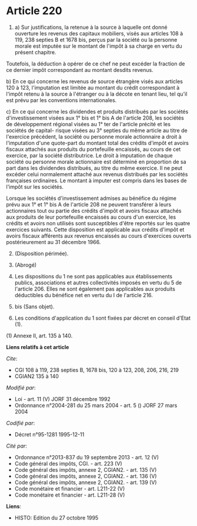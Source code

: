 # Article 220

1. a) Sur justifications, la retenue à la source à laquelle ont donné ouverture les revenus des capitaux mobiliers, visés aux
articles 108 à 119, 238 septies B et 1678 bis, perçus par la société ou la personne morale est imputée sur le montant de
l'impôt à sa charge en vertu du présent chapitre.

Toutefois, la déduction à opérer de ce chef ne peut excéder la fraction de ce dernier impôt correspondant au montant desdits
revenus.

b) En ce qui concerne les revenus de source étrangère visés aux articles 120 à 123, l'imputation est limitée au montant du
crédit correspondant à l'impôt retenu à la source à l'étranger ou à la décote en tenant lieu, tel qu'il est prévu par les
conventions internationales.

c) En ce qui concerne les dividendes et produits distribués par les sociétés d'investissement visées aux 1° bis et 1° bis A
de l'article 208, les sociétés de développement régional visées au 1° ter de l'article précité et les sociétés de capital-
risque visées au 3° septies du même article au titre de l'exercice précédent, la société ou personne morale actionnaire a
droit à l'imputation d'une quote-part du montant total des crédits d'impôt et avoirs fiscaux attachés aux produits du
portefeuille encaissés, au cours de cet exercice, par la société distributrice. Le droit à imputation de chaque société ou
personne morale actionnaire est déterminé en proportion de sa part dans les dividendes distribués, au titre du même exercice.
Il ne peut excéder celui normalement attaché aux revenus distribués par les sociétés françaises ordinaires. Le montant à
imputer est compris dans les bases de l'impôt sur les sociétés.

Lorsque les sociétés d'investissement admises au bénéfice du régime prévu aux 1° et 1° bis A de l'article 208 ne peuvent
transférer à leurs actionnaires tout ou partie des crédits d'impôt et avoirs fiscaux attachés aux produits de leur
portefeuille encaissés au cours d'un exercice, les crédits et avoirs non utilisés sont susceptibles d'être reportés sur les
quatre exercices suivants. Cette disposition est applicable aux crédits d'impôt et avoirs fiscaux afférents aux revenus
encaissés au cours d'exercices ouverts postérieurement au 31 décembre 1966.

2. (Disposition périmée).

3. (Abrogé)

4. Les dispositions du 1 ne sont pas applicables aux établissements publics, associations et autres collectivités imposés en
vertu du 5 de l'article 206. Elles ne sont également pas applicables aux produits déductibles du bénéfice net en vertu du I
de l'article 216.

4. bis (Sans objet).

5. Les conditions d'application du 1 sont fixées par décret en conseil d'Etat (1).

(1) Annexe II, art. 135 à 140.

**Liens relatifs à cet article**

_Cite_:

  - CGI 108 à 119, 238 septies B, 1678 bis, 120 à 123, 208, 206, 216, 219
  - CGIAN2 135 à 140

_Modifié par_:

  - Loi - art. 11 (V) JORF 31 décembre 1992
  - Ordonnance n°2004-281 du 25 mars 2004 - art. 5 () JORF 27 mars 2004

_Codifié par_:

  - Décret n°95-1281 1995-12-11

_Cité par_:

  - Ordonnance n°2013-837 du 19 septembre 2013 - art. 12 (V)
  - Code général des impôts, CGI. - art. 223 (V)
  - Code général des impôts, annexe 2, CGIAN2. - art. 135 (V)
  - Code général des impôts, annexe 2, CGIAN2. - art. 136 (V)
  - Code général des impôts, annexe 2, CGIAN2. - art. 139 (V)
  - Code monétaire et financier - art. L211-22 (V)
  - Code monétaire et financier - art. L211-28 (V)

**Liens**:

  - HISTO: Edition du 27 octobre 1995
